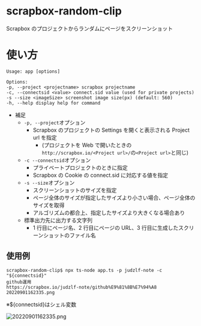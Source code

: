 # scrapbox-random-clip

Scrapbox のプロジェクトからランダムにページをスクリーンショット

# 使い方

```
Usage: app [options]

Options:
-p, --project <projectname> scrapbox projectname
-c, --connectsid <value> connect.sid value (used for private projects)
-s --size <imageSize> screenshot image size(px) (default: 560)
-h, --help display help for command
```

- 補足
  - `-p, --project`オプション
    - Scrapbox のプロジェクトの Settings を開くと表示される Project url を指定
      - (プロジェクトを Web で開いたときの`http://scrapbox.io/<Project url>/`の`<Project url>`と同じ)
  - `-c --connectsid`オプション
    - プライベートプロジェクトのときに指定
    - Scrapbox の Cookie の connect.sid に対応する値を指定
  - `-s --size`オプション
    - スクリーンショットのサイズを指定
    - ページ全体のサイズが指定したサイズより小さい場合、ページ全体のサイズを取得
    - アルゴリズムの都合上、指定したサイズより大きくなる場合あり
  - 標準出力先に出力する文字列
    - 1 行目にページ名、2 行目にページの URL、3 行目に生成したスクリーンショットのファイル名

## 使用例

```
scrapbox-random-clip$ npx ts-node app.ts -p judzlf-note -c "${connectsid}"
github運用
https://scrapbox.io/judzlf-note/github%E9%81%8B%E7%94%A8
20220901162335.png
```

※${connectsid}はシェル変数

![20220901162335.png](./sample.png)
